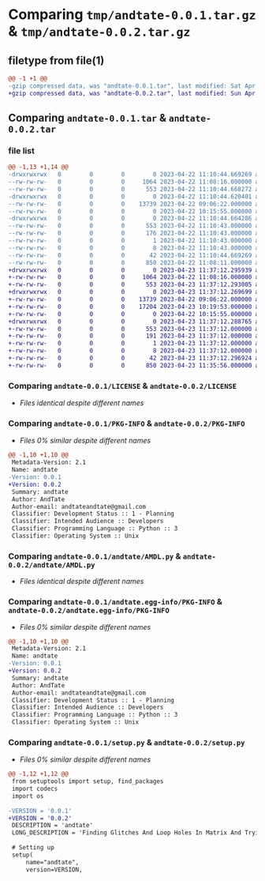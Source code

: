 # Comparing `tmp/andtate-0.0.1.tar.gz` & `tmp/andtate-0.0.2.tar.gz`

## filetype from file(1)

```diff
@@ -1 +1 @@
-gzip compressed data, was "andtate-0.0.1.tar", last modified: Sat Apr 22 11:10:44 2023, max compression
+gzip compressed data, was "andtate-0.0.2.tar", last modified: Sun Apr 23 11:37:12 2023, max compression
```

## Comparing `andtate-0.0.1.tar` & `andtate-0.0.2.tar`

### file list

```diff
@@ -1,13 +1,14 @@
-drwxrwxrwx   0        0        0        0 2023-04-22 11:10:44.669269 andtate-0.0.1/
--rw-rw-rw-   0        0        0     1064 2023-04-22 11:08:16.000000 andtate-0.0.1/LICENSE
--rw-rw-rw-   0        0        0      553 2023-04-22 11:10:44.668272 andtate-0.0.1/PKG-INFO
-drwxrwxrwx   0        0        0        0 2023-04-22 11:10:44.620401 andtate-0.0.1/andtate/
--rw-rw-rw-   0        0        0    13739 2023-04-22 09:06:22.000000 andtate-0.0.1/andtate/AMDL.py
--rw-rw-rw-   0        0        0        0 2023-04-22 10:15:55.000000 andtate-0.0.1/andtate/__init__.py
-drwxrwxrwx   0        0        0        0 2023-04-22 11:10:44.664286 andtate-0.0.1/andtate.egg-info/
--rw-rw-rw-   0        0        0      553 2023-04-22 11:10:43.000000 andtate-0.0.1/andtate.egg-info/PKG-INFO
--rw-rw-rw-   0        0        0      176 2023-04-22 11:10:43.000000 andtate-0.0.1/andtate.egg-info/SOURCES.txt
--rw-rw-rw-   0        0        0        1 2023-04-22 11:10:43.000000 andtate-0.0.1/andtate.egg-info/dependency_links.txt
--rw-rw-rw-   0        0        0        8 2023-04-22 11:10:43.000000 andtate-0.0.1/andtate.egg-info/top_level.txt
--rw-rw-rw-   0        0        0       42 2023-04-22 11:10:44.669269 andtate-0.0.1/setup.cfg
--rw-rw-rw-   0        0        0      850 2023-04-22 11:08:11.000000 andtate-0.0.1/setup.py
+drwxrwxrwx   0        0        0        0 2023-04-23 11:37:12.295939 andtate-0.0.2/
+-rw-rw-rw-   0        0        0     1064 2023-04-22 11:08:16.000000 andtate-0.0.2/LICENSE
+-rw-rw-rw-   0        0        0      553 2023-04-23 11:37:12.293005 andtate-0.0.2/PKG-INFO
+drwxrwxrwx   0        0        0        0 2023-04-23 11:37:12.269699 andtate-0.0.2/andtate/
+-rw-rw-rw-   0        0        0    13739 2023-04-22 09:06:22.000000 andtate-0.0.2/andtate/AMDL.py
+-rw-rw-rw-   0        0        0    17204 2023-04-23 10:19:53.000000 andtate-0.0.2/andtate/NLP.py
+-rw-rw-rw-   0        0        0        0 2023-04-22 10:15:55.000000 andtate-0.0.2/andtate/__init__.py
+drwxrwxrwx   0        0        0        0 2023-04-23 11:37:12.288765 andtate-0.0.2/andtate.egg-info/
+-rw-rw-rw-   0        0        0      553 2023-04-23 11:37:12.000000 andtate-0.0.2/andtate.egg-info/PKG-INFO
+-rw-rw-rw-   0        0        0      191 2023-04-23 11:37:12.000000 andtate-0.0.2/andtate.egg-info/SOURCES.txt
+-rw-rw-rw-   0        0        0        1 2023-04-23 11:37:12.000000 andtate-0.0.2/andtate.egg-info/dependency_links.txt
+-rw-rw-rw-   0        0        0        8 2023-04-23 11:37:12.000000 andtate-0.0.2/andtate.egg-info/top_level.txt
+-rw-rw-rw-   0        0        0       42 2023-04-23 11:37:12.296924 andtate-0.0.2/setup.cfg
+-rw-rw-rw-   0        0        0      850 2023-04-23 11:35:56.000000 andtate-0.0.2/setup.py
```

### Comparing `andtate-0.0.1/LICENSE` & `andtate-0.0.2/LICENSE`

 * *Files identical despite different names*

### Comparing `andtate-0.0.1/PKG-INFO` & `andtate-0.0.2/PKG-INFO`

 * *Files 0% similar despite different names*

```diff
@@ -1,10 +1,10 @@
 Metadata-Version: 2.1
 Name: andtate
-Version: 0.0.1
+Version: 0.0.2
 Summary: andtate
 Author: AndTate
 Author-email: andtateandtate@gmail.com
 Classifier: Development Status :: 1 - Planning
 Classifier: Intended Audience :: Developers
 Classifier: Programming Language :: Python :: 3
 Classifier: Operating System :: Unix
```

### Comparing `andtate-0.0.1/andtate/AMDL.py` & `andtate-0.0.2/andtate/AMDL.py`

 * *Files identical despite different names*

### Comparing `andtate-0.0.1/andtate.egg-info/PKG-INFO` & `andtate-0.0.2/andtate.egg-info/PKG-INFO`

 * *Files 0% similar despite different names*

```diff
@@ -1,10 +1,10 @@
 Metadata-Version: 2.1
 Name: andtate
-Version: 0.0.1
+Version: 0.0.2
 Summary: andtate
 Author: AndTate
 Author-email: andtateandtate@gmail.com
 Classifier: Development Status :: 1 - Planning
 Classifier: Intended Audience :: Developers
 Classifier: Programming Language :: Python :: 3
 Classifier: Operating System :: Unix
```

### Comparing `andtate-0.0.1/setup.py` & `andtate-0.0.2/setup.py`

 * *Files 0% similar despite different names*

```diff
@@ -1,12 +1,12 @@
 from setuptools import setup, find_packages
 import codecs
 import os
 
-VERSION = '0.0.1'
+VERSION = '0.0.2'
 DESCRIPTION = 'andtate'
 LONG_DESCRIPTION = 'Finding Glitches And Loop Holes In Matrix And Trying To Break The System'
 
 # Setting up
 setup(
     name="andtate",
     version=VERSION,
```

